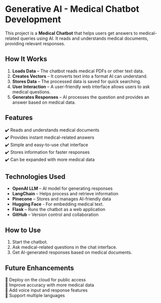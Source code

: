 # Generative AI - Medical Chatbot Development

This project is a **Medical Chatbot** that helps users get answers to medical-related queries using AI. It reads and understands medical documents, providing relevant responses.

## How It Works

1. **Loads Data** – The chatbot reads medical PDFs or other text data.
2. **Creates Vectors** – It converts text into a format AI can understand.
3. **Stores Data** – The processed data is saved for quick searching.
4. **User Interaction** – A user-friendly web interface allows users to ask medical questions.
5. **Generates Responses** – AI processes the question and provides an answer based on medical data.

## Features

✔️ Reads and understands medical documents  
✔️ Provides instant medical-related answers  
✔️ Simple and easy-to-use chat interface  
✔️ Stores information for faster responses  
✔️ Can be expanded with more medical data  

## Technologies Used

- **OpenAI LLM** – AI model for generating responses  
- **LangChain** – Helps process and retrieve information  
- **Pinecone** – Stores and manages AI-friendly data
- **Hugging Face** - For embedding medical text.
- **Flask** – Runs the chatbot as a web application  
- **GitHub** – Version control and collaboration  

## How to Use

1. Start the chatbot.
2. Ask medical-related questions in the chat interface.
3. Get AI-generated responses based on medical documents.

## Future Enhancements

🔹 Deploy on the cloud for public access  
🔹 Improve accuracy with more medical data  
🔹 Add voice input and response features  
🔹 Support multiple languages  

